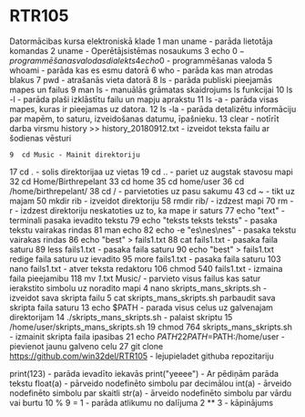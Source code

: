 # RTR105
Datormācibas kursa elektroniskā klade
    1  man uname - parāda lietotāja komandas
    2  uname - Operētājsistēmas nosaukums
    3  echo $0 - programmēšanas valodas dialekts
    4  echo 0$ - programmēšanas valoda
    5  whoami - parāda kas es esmu datorā
    6  who - parāda kas man atrodas blakus
    7  pwd - atrašanās vieta datorā
    8  ls - parāda publiski pieejamās mapes un failus
    9  man ls - manuālās grāmatas skaidrojums ls funkcijai
   10  ls -l - parāda plaši izklāstītu failu un mapju aprakstu
   11  ls -a - parāda visas mapes, kuras ir pieejamas uz datora.
   12  ls -la - parāda detalizētu informāciju par mapēm, to saturu, izveidošanas datumu, īpašnieku.
   13  clear - notīrīt darba virsmu
   history >> history_20180912.txt - izveidot teksta failu ar šodienas vēsturi
    
    

    9  cd Music - Mainit direktoriju
   17  cd . - solis direktorijaa uz vietas
   19  cd .. - pariet uz augstak stavosu mapi
   32  cd Home/Birthrepelant
   33  cd home
   35  cd home/user
   36  cd /home/birthrepelant/
   38  cd / - parvietoties uz pasu sakumu
   43  cd ~ - tikt uz majam
   50  mkdir rib - izveidot direktoriju
   58  rmdir rib/ - izdzest mapi
   70  rm -r - izdzest direktoriju neskatoties uz to, ka mape ir saturs
   77  echo  "text" - terminali pasaka ievadito tekstu
   79  echo "teksts
teksts
teksts" - pasaka tekstu vairakas rindas
   81  man echo
   82  echo -e "es\nes\nes" - pasaka tekstu vairakas rindas
   86  echo "best" > fails1.txt
   88  cat fails1.txt - pasaka faila saturu
   89  less fails1.txt  - pasaka faila saturu
   90  echo "best" > fails1.txt redige faila saturu uz ievadito
   95  more fails1.txt  - pasaka faila saturu
  103  nano fails1.txt - atver teksta redaktoru
  106  chmod 540 fails1.txt - izmaina faila pieejamibu
  118  mv *1*.txt Music/ - parvieto visus failus kas satur ierakstito simbolu uz noradito mapi
    4  nano skripts_mans_skripts.sh - izveidot sava skripta failu
    5  cat skripts_mans_skripts.sh parbaudit sava skripta faila saturu
   13  echo $PATH - parada visus celus uz galvenajam direktorijam
   14  ./skripts_mans_skripts.sh - palaist skriptu
   15  /home/user/skripts_mans_skripts.sh
   19  chmod 764 skripts_mans_skripts.sh - izmainit skripta faila ipasibas
   21  echo $PATH
   22  PATH=$PATH:/home/user - pievienot jaunu galveno celu
   27  git clone https://github.com/win32del/RTR105 - lejupieladet githuba repozitariju

print(123) - parāda ievadīto iekavās
print("yeeee") - Ar pēdiņām parāda tekstu
float(a) - pārveido nodefinēto simbolu par decimālou
int(a) - ārveido nodefinēto simbolu par skaitli
str(a) - ārveido nodefinēto simbolu par  vārdu vai burtu
10 % 9 = 1 - parāda atlikumu no dalījuma
2 ** 3 - kāpinājums
